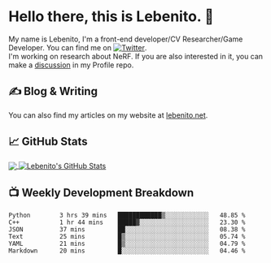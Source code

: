 # Hello there, this is Lebenito. 👋 

My name is Lebenito, I'm a front-end developer/CV Researcher/Game Developer. You can find me on [![Twitter][1.2]][1].  
I'm working on research about NeRF. If you are also interested in it, you can make a [discussion](https://github.com/Mcskiller/Mcskiller/discussions) in my Profile repo.

## &#x270d; Blog & Writing

You can also find my articles on my website at [lebenito.net](https://blogs.lebenito.net/).

## &#x1f4c8; GitHub Stats

<a href="https://github.com/Mcskiller/Mcskiller">
  <img align="center" src="https://github-readme-stats.vercel.app/api/top-langs/?username=Mcskiller&hide=java,html,tex&title_color=ffffff&text_color=c9cacc&icon_color=2bbc8a&bg_color=1d1f21&langs_count=3" />
</a>
<a href="https://github.com/Mcskiller/Mcskiller">
  <img align="center" src="https://github-readme-stats.vercel.app/api?username=Mcskiller&show_icons=true&line_height=27&count_private=true&title_color=ffffff&text_color=c9cacc&icon_color=2bbc8a&bg_color=1d1f21" alt="Lebenito's GitHub Stats" />
</a>

## 📺 Weekly Development Breakdown

<!--START_SECTION:waka-->

```text
Python        3 hrs 39 mins   ████████████▒░░░░░░░░░░░░   48.85 %
C++           1 hr 44 mins    █████▓░░░░░░░░░░░░░░░░░░░   23.30 %
JSON          37 mins         ██░░░░░░░░░░░░░░░░░░░░░░░   08.38 %
Text          25 mins         █▒░░░░░░░░░░░░░░░░░░░░░░░   05.74 %
YAML          21 mins         █▒░░░░░░░░░░░░░░░░░░░░░░░   04.79 %
Markdown      20 mins         █░░░░░░░░░░░░░░░░░░░░░░░░   04.46 %
```

<!--END_SECTION:waka-->

<!-- links to social media icons -->

<!-- icons with padding -->

[1.1]: http://i.imgur.com/tXSoThF.png (twitter icon with padding)
[2.1]: http://i.imgur.com/0o48UoR.png (github icon with padding)

<!-- icons without padding -->

[1.2]: http://i.imgur.com/wWzX9uB.png (twitter icon without padding)
[2.2]: http://i.imgur.com/9I6NRUm.png (github icon without padding)


<!-- links to your social media accounts -->

[1]: https://twitter.com/Lebenito030
[2]: https://github.com/Mcskiller


<!-- Resources -->
<!-- Icons: https://simpleicons.org/ -->
<!-- GitHub Stats: https://github.com/anuraghazra/github-readme-stats -->
<!-- Emojis: https://emojipedia.org/emoji/ -->
<!-- HTML Emojis: https://www.fileformat.info/index.htm -->
<!-- Shields: https://shields.io/ -->
<!-- Awesome GitHub Profile README: https://github.com/abhisheknaiidu/awesome-github-profile-readme -->
